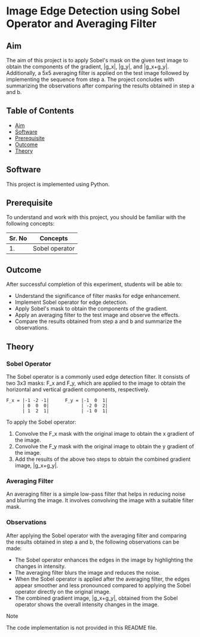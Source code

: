 # Image Edge Detection using Sobel Operator and Averaging Filter

## Aim

The aim of this project is to apply Sobel's mask on the given test image to obtain the components of the gradient, |g_x|, |g_y|, and |g_x+g_y|. Additionally, a 5x5 averaging filter is applied on the test image followed by implementing the sequence from step a. The project concludes with summarizing the observations after comparing the results obtained in step a and b.

## Table of Contents

- [Aim](#aim)
- [Software](#software)
- [Prerequisite](#prerequisite)
- [Outcome](#outcome)
- [Theory](#theory)

## Software

This project is implemented using Python.

## Prerequisite

To understand and work with this project, you should be familiar with the following concepts:

| Sr. No | Concepts        |
| ------ | --------------- |
| 1.     | Sobel operator  |

## Outcome

After successful completion of this experiment, students will be able to:

- Understand the significance of filter masks for edge enhancement.
- Implement Sobel operator for edge detection.
- Apply Sobel's mask to obtain the components of the gradient.
- Apply an averaging filter to the test image and observe the effects.
- Compare the results obtained from step a and b and summarize the observations.

## Theory

### Sobel Operator

The Sobel operator is a commonly used edge detection filter. It consists of two 3x3 masks: F_x and F_y, which are applied to the image to obtain the horizontal and vertical gradient components, respectively.

```
F_x = |-1 -2 -1|      F_y = |-1  0  1|
      | 0  0  0|            | -2 0  2|
      | 1  2  1|            | -1 0  1|
```

To apply the Sobel operator:
1. Convolve the F_x mask with the original image to obtain the x gradient of the image.
2. Convolve the F_y mask with the original image to obtain the y gradient of the image.
3. Add the results of the above two steps to obtain the combined gradient image, |g_x+g_y|.

### Averaging Filter

An averaging filter is a simple low-pass filter that helps in reducing noise and blurring the image. It involves convolving the image with a suitable filter mask.

### Observations

After applying the Sobel operator with the averaging filter and comparing the results obtained in step a and b, the following observations can be made:

- The Sobel operator enhances the edges in the image by highlighting the changes in intensity.
- The averaging filter blurs the image and reduces the noise.
- When the Sobel operator is applied after the averaging filter, the edges appear smoother and less pronounced compared to applying the Sobel operator directly on the original image.
- The combined gradient image, |g_x+g_y|, obtained from the Sobel operator shows the overall intensity changes in the image.

> [!NOTE]
>  The code implementation is not provided in this README file.

